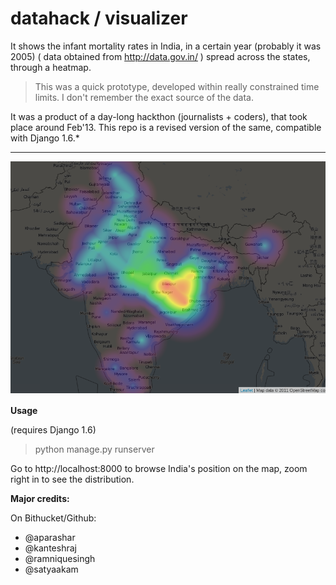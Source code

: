 datahack / visualizer
=====================
 
It shows the infant mortality rates in India, in a certain year (probably it was 2005) ( data obtained from http://data.gov.in/ ) spread across the states, through a heatmap.

> This was a quick prototype, developed within really constrained time limits. 
> I don't remember the exact source of the data. 

It was a product of a day-long hackthon (journalists + coders), that took place around Feb'13. This repo is a revised version of the same, compatible with Django 1.6.* 

***

![Infant Mortality Rate Sample](https://raw.githubusercontent.com/arcolife/datahack/master/static/img/datahack.png)


**Usage**

(requires Django 1.6)

> python manage.py runserver

Go to http://localhost:8000 to browse India's position on the map, 
zoom right in to see the distribution.

**Major credits:**

On Bithucket/Github:

* @aparashar
* @kanteshraj
* @ramniquesingh
* @satyaakam
